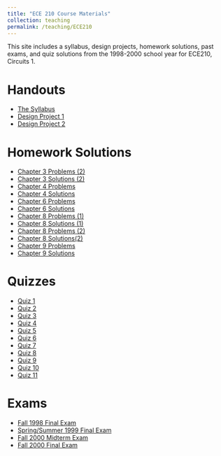 ```yaml
---
title: "ECE 210 Course Materials"
collection: teaching
permalink: /teaching/ECE210
---
```


This site includes a syllabus, design projects, homework solutions, past exams, and quiz solutions from the 1998-2000 school year for ECE210, Circuits 1. 

Handouts
======
* [The Syllabus](./ECE210/ece210.pdf) 
* [Design Project 1](./ECE210/DesignProject1.pdf) 
* [Design Project 2](./ECE210/DesignProject2.pdf) 



Homework Solutions
======
* [Chapter 3 Problems (2)](./ECE210/Chapter3Problems_2.pdf)
* [Chapter 3 Solutions (2)](./ECE210/Chapter3Solutions_2.pdf)
* [Chapter 4 Problems](./ECE210/Chapter4Problems.pdf)
* [Chapter 4 Solutions](./ECE210/Chapter4Solutions.pdf)
* [Chapter 6 Problems](./ECE210/Chapter6Problems.pdf)
* [Chapter 6 Solutions](./ECE210/Chapter6Solutions.pdf)
* [Chapter 8 Problems (1)](./ECE210/Chapter8Problems1.pdf)
* [Chapter 8 Solutions (1)](./ECE210/Chapter8Solutions1.pdf)
* [Chapter 8 Problems (2)](./ECE210/Chapter8Problems2.pdf)
* [Chapter 8 Solutions(2)](./ECE210/Chapter8Solutions2.pdf)
* [Chapter 9 Problems](./ECE210/Chapter9Problems.pdf)
* [Chapter 9 Solutions](./ECE210/Chapter9Solutions.pdf)

Quizzes
======
* [Quiz 1](./ECE210/F00_q1.pdf) 
* [Quiz 2](./ECE210/F00_q2.pdf) 
* [Quiz 3](./ECE210/F00_q3.pdf) 
* [Quiz 4](./ECE210/F00_q4.pdf) 
* [Quiz 5](./ECE210/F00_q5.pdf) 
* [Quiz 6](./ECE210/F00_q6.pdf) 
* [Quiz 7](./ECE210/F00_q7.pdf) 
* [Quiz 8](./ECE210/F00_q8.pdf) 
* [Quiz 9](./ECE210/F00_q9.pdf) 
* [Quiz 10](./ECE210/F00_q10.pdf) 
* [Quiz 11](./ECE210/F00_q11.pdf)

Exams
======
* [Fall 1998 Final Exam](./ECE210/FinalF98.pdf)
* [Spring/Summer 1999 Final Exam](./ECE210/FinalSS99.pdf)
* [Fall 2000 Midterm Exam](./ECE210/MidtermF00.pdf)
* [Fall 2000 Final Exam](./ECE210/FinalF00.pdf)
